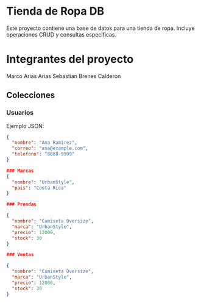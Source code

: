 # Tienda de Ropa DB

Este proyecto contiene una base de datos para una tienda de ropa. Incluye operaciones CRUD y consultas específicas.

# Integrantes del proyecto

Marco Arias Arias
Sebastian Brenes Calderon

## Colecciones

### Usuarios
Ejemplo JSON:
```json
{
  "nombre": "Ana Ramírez",
  "correo": "ana@example.com",
  "telefono": "8888-9999"
}

### Marcas
{
  "nombre": "UrbanStyle",
  "pais": "Costa Rica"
}

### Prendas

{
  "nombre": "Camiseta Oversize",
  "marca": "UrbanStyle",
  "precio": 12000,
  "stock": 30
}

### Ventas

{
  "nombre": "Camiseta Oversize",
  "marca": "UrbanStyle",
  "precio": 12000,
  "stock": 30
}